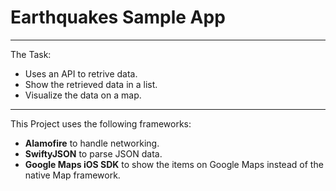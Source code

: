 # Earthquakes Sample App

---

The Task:
* Uses an API to retrive data.
* Show the retrieved data in a list.
* Visualize the data on a map.

---

This Project uses the following frameworks:
* **Alamofire** to handle networking.
* **SwiftyJSON** to parse JSON data.
* **Google Maps iOS SDK** to show the items on Google Maps instead of the native Map framework.
